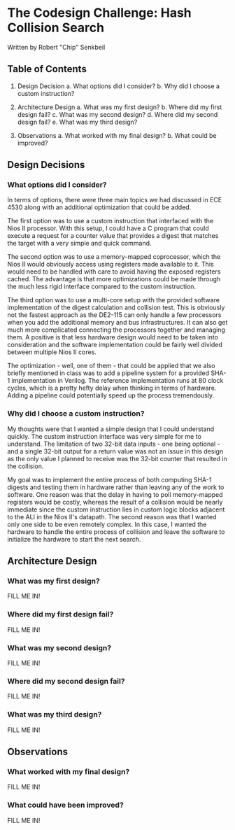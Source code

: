 The Codesign Challenge: Hash Collision Search
=============================================

Written by Robert "Chip" Senkbeil

Table of Contents
-----------------

1. Design Decision
    a. What options did I consider?
    b. Why did I choose a custom instruction?
    
2. Architecture Design
    a. What was my first design?
    b. Where did my first design fail?
    c. What was my second design?
    d. Where did my second design fail?
    e. What was my third design?
    
3. Observations
    a. What worked with my final design?
    b. What could be improved?
    
Design Decisions
----------------

### What options did I consider? ###

In terms of options, there were three main topics we had discussed in ECE 4530
along with an additional optimization that could be added.

The first option was to use a custom instruction that interfaced with the 
Nios II processor. With this setup, I could have a C program that could execute
a request for a counter value that provides a digest that matches the target 
with a very simple and quick command.

The second option was to use a memory-mapped coprocessor, which the Nios II
would obviously access using registers made available to it. This would need
to be handled with care to avoid having the exposed registers cached. The
advantage is that more optimizations could be made through the much less rigid
interface compared to the custom instruction.

The third option was to use a multi-core setup with the provided software
implementation of the digest calculation and collision test. This is obviously
not the fastest approach as the DE2-115 can only handle a few processors when
you add the additional memory and bus infrastructures. It can also get much
more complicated connecting the processors together and managing them. A
positive is that less hardware design would need to be taken into consideration
and the software implementation could be fairly well divided between multiple
Nios II cores.

The optimization - well, one of them - that could be applied that we also
briefly mentioned in class was to add a pipeline system for a provided SHA-1
implementation in Verilog. The reference implementation runs at 80 clock
cycles, which is a pretty hefty delay when thinking in terms of hardware.
Adding a pipeline could potentially speed up the process tremendously.

### Why did I choose a custom instruction? ###

My thoughts were that I wanted a simple design that I could understand quickly.
The custom instruction interface was very simple for me to understand. The
limitation of two 32-bit data inputs - one being optional - and a single 32-bit
output for a return value was not an issue in this design as the only value I
planned to receive was the 32-bit counter that resulted in the collision.

My goal was to implement the entire process of both computing SHA-1 digests and
testing them in hardware rather than leaving any of the work to software. One
reason was that the delay in having to poll memory-mapped registers would be
costly, whereas the result of a collision would be nearly immediate since the
custom instruction lies in custom logic blocks adjacent to the ALI in the
Nios II's datapath. The second reason was that I wanted only one side to be
even remotely complex. In this case, I wanted the hardware to handle the
entire process of collision and leave the software to initialize the hardware
to start the next search.

Architecture Design
-------------------

### What was my first design? ###

FILL ME IN!

### Where did my first design fail? ###

FILL ME IN!

### What was my second design? ###

FILL ME IN!

### Where did my second design fail? ###

FILL ME IN!

### What was my third design? ###

FILL ME IN!

Observations
------------

### What worked with my final design? ###

FILL ME IN!

### What could have been improved? ###

FILL ME IN!

[first_design_drawing]:  ../drawings/hardware-design-1.pdf
[second_design_drawing]: ../drawings/hardware-design-2.pdf
[third_design_drawing]:  ../drawings/hardware-design-3.pdf
